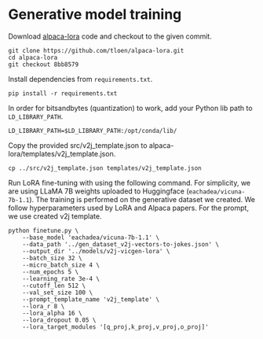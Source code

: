 # Generative model training

Download [alpaca-lora](https://github.com/tloen/alpaca-lora) code and checkout to the given commit.
```
git clone https://github.com/tloen/alpaca-lora.git
cd alpaca-lora
git checkout 8bb8579
```

Install dependencies from `requirements.txt`.
```
pip install -r requirements.txt
```

In order for bitsandbytes (quantization) to work, add your Python lib path to `LD_LIBRARY_PATH`.
```
LD_LIBRARY_PATH=$LD_LIBRARY_PATH:/opt/conda/lib/
```

Copy the provided src/v2j_template.json to alpaca-lora/templates/v2j_template.json.
```
cp ../src/v2j_template.json templates/v2j_template.json
```

Run LoRA fine-tuning with using the following command. For simplicity, we are using LLaMA 7B weights uploaded to Huggingface (`eachadea/vicuna-7b-1.1`). The training is performed on the generative dataset we created. We follow hyperparameters used by LoRA and Alpaca papers. For the prompt, we use created v2j template.
```
python finetune.py \
    --base_model 'eachadea/vicuna-7b-1.1' \
    --data_path '../gen_dataset_v2j-vectors-to-jokes.json' \
    --output_dir '../models/v2j-vicgen-lora' \
    --batch_size 32 \
    --micro_batch_size 4 \
    --num_epochs 5 \
    --learning_rate 3e-4 \
    --cutoff_len 512 \
    --val_set_size 100 \
    --prompt_template_name 'v2j_template' \
    --lora_r 8 \
    --lora_alpha 16 \
    --lora_dropout 0.05 \
    --lora_target_modules '[q_proj,k_proj,v_proj,o_proj]'
```